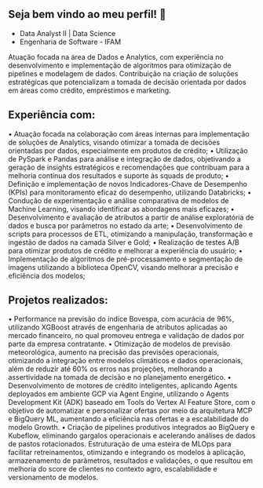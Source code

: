 

## Seja bem vindo ao meu perfil! :wave:
* Data Analyst II | Data Science 
* Engenharia de Software - IFAM

Atuação focada na área de Dados e Analytics, com experiência no desenvolvimento e implementação de algoritmos para otimização de pipelines e modelagem de dados. Contribuição na criação de soluções estratégicas que potencializam a tomada de decisão orientada por dados em áreas como crédito, empréstimos e marketing.

## Experiência com:
•  Atuação focada na colaboração com áreas internas para implementação de soluções de Analytics, visando otimizar a tomada de decisões orientadas por dados, especialmente em produtos de crédito;
•  Utilização de PySpark e Pandas para análise e integração de dados, objetivando a geração de insights estratégicos e recomendações que contribuam para a melhoria contínua dos resultados e suporte às squads de produto;
•  Definição e implementação de novos Indicadores-Chave de Desempenho (KPIs) para monitoramento eficaz do desempenho, utilizando Databricks;
•  Condução de experimentação e análise comparativa de modelos de Machine Learning, visando identificar as abordagens mais eficazes;
•  Desenvolvimento e avaliação de atributos a partir de análise exploratória de dados e busca por parâmetros no estado da arte;
•  Desenvolvimento de scripts para processos de ETL, otimizando a manipulação, transformação e ingestão de dados na camada Silver e Gold;
•  Realização de testes A/B para otimizar produtos de crédito e melhorar a experiência do usuário;
•  Implementação de algoritmos de pré-processamento e segmentação de imagens utilizando a biblioteca OpenCV, visando melhorar a precisão e eficiência dos modelos;





## Projetos realizados:
• Performance na previsão do índice Bovespa, com acurácia de 96%, utilizando XGBoost através de engenharia de atributos aplicadas ao mercado financeiro, no qual promoveu entrega e validação de dados por parte da empresa contratante.
• Otimização de modelos de previsão meteorológica, aumento na precisão das previsões operacionais, otimizando a integração entre modelos climáticos e dados operacionais, além de reduzir até 60% os erros nas projeções, melhorando a assertividade na tomada de decisão e no planejamento energético.
• Desenvolvimento de motores de crédito inteligentes, aplicando Agents deployados em ambiente GCP via Agent Engine, utilizando o Agents Development Kit (ADK) baseado em Tools do Vertex AI Feature Store, com o objetivo de automatizar e personalizar ofertas por meio da arquitetura MCP e BigQuery ML, aumentando a eficiência nas ofertas e a escalabilidade do modelo Growth.
• Criação de pipelines produtivos integrados ao BigQuery e Kubeflow, eliminando gargalos operacionais e acelerando análises de dados de pastos rotacionados. Estruturação de uma esteira de MLOps para facilitar retreinamentos, otimizando e integrando os modelos à aplicação, armazenamento de parâmetros, resultados e validações, o que resultou em melhoria do score de clientes no contexto agro, escalabilidade e versionamento de modelos.

